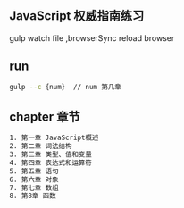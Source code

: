 ## JavaScript 权威指南练习
gulp watch file ,browserSync reload browser

## run
```bash
gulp --c {num}  // num 第几章
```

## chapter 章节
```bash
1. 第一章 JavaScript概述
2. 第二章 词法结构
3. 第三章 类型、值和变量
4. 第四章 表达式和运算符
5. 第五章 语句
6. 第六章 对象
7. 第七章 数组
8. 第8章 函数
```
